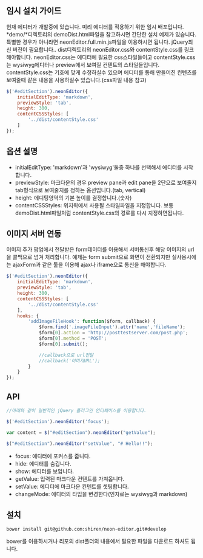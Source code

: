 ## 임시 설치 가이드

현재 에디터가 개발중에 있습니다. 미리 에디터를 적용하기 위한 임시 배포입니다.
*demo/*디렉토리의 demoDist.html파일을 참고하시면 간단한 설치 예제가 있습니다.
특별한 경우가 아니라면 neonEditor.full.min.js파일을 이용하시면 됩니다.
jQuery최신 버전이 필요합니다..
dist디렉토리의 neonEditor.css와 contentStyle.css를 링크해야합니다.
neonEditor.css는 에디터에 필요한 css스타일들이고
contentStyle.css는 wysiwyg에디터나 preview에서 보여질 컨텐트의 스타일들입니다.
contentStyle.css는 기호에 맞게 수정하실수 있으며 에디터를 통해 만들어진 컨텐츠를 보여줄때 같은 내용을 사용하실수 있습니다.(css파일 내용 참고)

``` javascript
$('#editSection').neonEditor({
    initialEditType: 'markdown',
    previewStyle: 'tab',
    height: 300,
    contentCSSStyles: [
        '../dist/contentStyle.css'
    ]
});
```

## 옵션 설명

* initialEditType: 'markdown'과 'wysiwyg'둘중 하나를 선택해서 에디터를 시작합니다.
* previewStyle: 마크다운의 경우 preview pane과 edit pane을 2단으로 보여줄지 tab형식으로 보여줄지를 정하는 옵션입니다.(tab, vertical)
* height: 에디팅영역의 기본 높이를 결정합니다.(숫자)
* contentCSSStyles: 위지윅에서 사용될 스타일파일을 지정합니다. 보통 demoDist.html파일처럼 contentStyle.css의 경로를 다시 지정하면됩니다.

## 이미지 서버 연동

이미지 추가 팝업에서 전달받은 form데이터를 이용해서 서버통신후
해당 이미지의 url을 콜백으로 넘겨 처리합니다.
예제는 form submit으로 화면이 전환되지만 실사용시에는 ajaxForm과 같은 툴을 이용해 ajax나 iframe으로 통신을 해야합니다.

``` javascript
$('#editSection').neonEditor({
    initialEditType: 'markdown',
    previewStyle: 'tab',
    height: 300,
    contentCSSStyles: [
        '../dist/contentStyle.css'
    ],
    hooks: {
        'addImageFileHook': function($form, callback) {
            $form.find('.imageFileInput').attr('name','fileName');
            $form[0].action = 'http://posttestserver.com/post.php';
            $form[0].method = 'POST';
            $form[0].submit();

            //callback으로 url전달
            //callback('이미지URL');
        }
    }
});
```

## API

``` javascript
//아래와 같이 일반적인 jQuery 플러그인 인터페이스를 이용합니다.

$('#editSection').neonEditor('focus');

var content = $("#editSection").neonEditor("getValue");

$("#editSection").neonEditor("setValue", "# Hello!!");

```

* focus: 에디터에 포커스를 줍니다.
* hide: 에디터를 숨깁니다.
* show: 에디터를 보입니다.
* getValue: 입력된 마크다운 컨텐트를 가져옵니다.
* setValue: 에디터에 마크다운 컨텐트를 셋팅합니다.
* changeMode: 에디터의 타입을 변경한다(인자로는 wysiwyg과 markdown)

## 설치

```
bower install git@github.com:shiren/neon-editor.git#develop
```

bower를 이용하시거나 리포의 dist폴더의 내용에서 필요한 파일을 다운로드 하셔도 됩니다.
